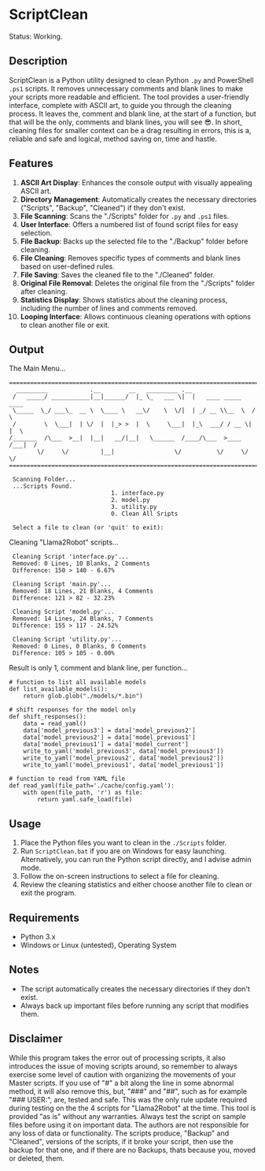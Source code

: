 # ScriptClean
Status: Working.


## Description
ScriptClean is a Python utility designed to clean Python `.py` and PowerShell `.ps1` scripts. It removes unnecessary comments and blank lines to make your scripts more readable and efficient. The tool provides a user-friendly interface, complete with ASCII art, to guide you through the cleaning process. It leaves the,  comment and blank line, at the start of a function, but that will be the only, comments and blank lines, you will see :sunglasses:. In short, cleaning files for smaller context can be a drag resulting in errors, this is a, reliable and safe and logical, method saving on, time and hastle.

## Features
1. **ASCII Art Display**: Enhances the console output with visually appealing ASCII art.
2. **Directory Management**: Automatically creates the necessary directories ("Scripts", "Backup", "Cleaned") if they don't exist.
3. **File Scanning**: Scans the "./Scripts" folder for `.py` and `.ps1` files.
4. **User Interface**: Offers a numbered list of found script files for easy selection.
5. **File Backup**: Backs up the selected file to the "./Backup" folder before cleaning.
6. **File Cleaning**: Removes specific types of comments and blank lines based on user-defined rules.
7. **File Saving**: Saves the cleaned file to the "./Cleaned" folder.
8. **Original File Removal**: Deletes the original file from the "./Scripts" folder after cleaning.
9. **Statistics Display**: Shows statistics about the cleaning process, including the number of lines and comments removed.
10. **Looping Interface**: Allows continuous cleaning operations with options to clean another file or exit.

## Output
The Main Menu...
```
============================================================================
  _________            .__        __   _________ .__
 /   _____/ ___________|__|______/  |_ \_   ___ \|  |   ____ _____    ____
 \_____  \_/ ___\_  __ \  \____ \   __\/    \  \/|  | _/ __ \\__  \  /    \
 /        \  \___|  | \/  |  |_> >  |  \     \___|  |_\  ___/ / __ \|   |  \
/_______  /\___  >__|  |__|   __/|__|   \______  /____/\___  >____  /___|  /
        \/     \/         |__|                 \/          \/     \/     \/
============================================================================

 Scanning Folder...
 ...Scripts Found.
                             1. interface.py
                             2. model.py
                             3. utility.py
                             0. Clean All Sripts

 Select a file to clean (or 'quit' to exit):
```

Cleaning "Llama2Robot" scripts...
```
 Cleaning Script 'interface.py'...
 Removed: 0 Lines, 10 Blanks, 2 Comments
 Difference: 150 > 140 - 6.67%

 Cleaning Script 'main.py'...
 Removed: 18 Lines, 21 Blanks, 4 Comments
 Difference: 121 > 82 - 32.23%

 Cleaning Script 'model.py'...
 Removed: 14 Lines, 24 Blanks, 7 Comments
 Difference: 155 > 117 - 24.52%

 Cleaning Script 'utility.py'...
 Removed: 0 Lines, 0 Blanks, 0 Comments
 Difference: 105 > 105 - 0.00%
```
Result is only 1, comment and blank line, per function...
```
# function to list all available models
def list_available_models():
    return glob.glob("./models/*.bin")

# shift responses for the model only
def shift_responses():
    data = read_yaml()
    data['model_previous3'] = data['model_previous2']
    data['model_previous2'] = data['model_previous1']
    data['model_previous1'] = data['model_current']
    write_to_yaml('model_previous3', data['model_previous3'])
    write_to_yaml('model_previous2', data['model_previous2'])
    write_to_yaml('model_previous1', data['model_previous1'])

# function to read from YAML file
def read_yaml(file_path='./cache/config.yaml'):
    with open(file_path, 'r') as file:
        return yaml.safe_load(file)
```

## Usage
1. Place the Python files you want to clean in the `./Scripts` folder.
2. Run `ScriptClean.bat` if you are on Windows for easy launching. Alternatively, you can run the Python script directly, and I advise admin mode.
3. Follow the on-screen instructions to select a file for cleaning.
4. Review the cleaning statistics and either choose another file to clean or exit the program.

## Requirements
- Python 3.x
- Windows or Linux (untested), Operating System

## Notes
- The script automatically creates the necessary directories if they don't exist.
- Always back up important files before running any script that modifies them.

## Disclaimer
While this program takes the error out of processing scripts, it also introduces the issue of moving scripts around, so remember to always exercise some level of caution with organizing the movements of your Master scripts.
If you use of "#" a bit along the line in some abnormal method, it will also remove this, but, "###" and "##", such as for example "### USER:", are, tested and safe. This was the only rule update required during testing on the the 4 scripts for "Llama2Robot" at the time. 
This tool is provided "as is" without any warranties. Always test the script on sample files before using it on important data. The authors are not responsible for any loss of data or functionality.
The scripts produce, "Backup" and "Cleaned", versions of the scripts, if it broke your script, then use the backup for that one, and if there are no Backups, thats because you, moved or deleted, them.
